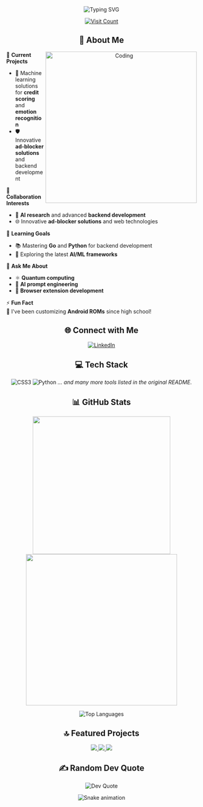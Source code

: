 <div align="center">
  <img src="https://readme-typing-svg.herokuapp.com?font=Fira+Code&weight=600&size=28&pause=1000&color=6AD3F7&center=true&vCenter=true&random=false&width=435&lines=%E2%9C%A8+Welcome+to+My+Profile!;I'm+Pavan+Kumar+Ajmeera" alt="Typing SVG" />
  
  [![Visit Count](https://visitcount.itsvg.in/api?id=pavanlost56&icon=0&color=0)](https://visitcount.itsvg.in)
</div>

<div align="center">
  <h2>💫 About Me</h2>
  <img align="right" alt="Coding" width="400" src="https://media.giphy.com/media/v1.Y2lkPTc5MGI3NjExNmQ3MzBiMzM0ZTBkM2RlZGY4NmQ3MjQwNTVhMDJiZjY5ZmQwMDVhYiZlcD12MV9pbnRlcm5hbF9naWZzX2dpZklkJmN0PWc/qgQUggAC3Pfv687qPC/giphy.gif">
</div>

🔭 **Current Projects**  
- 🤖 Machine learning solutions for **credit scoring** and **emotion recognition**
- 🛡️ Innovative **ad-blocker solutions** and backend development

🤝 **Collaboration Interests**  
- 🧠 **AI research** and advanced **backend development**
- 🌐 Innovative **ad-blocker solutions** and web technologies

🌱 **Learning Goals**  
- 📚 Mastering **Go** and **Python** for backend development
- 🔬 Exploring the latest **AI/ML frameworks**

💬 **Ask Me About**  
- ⚛️ **Quantum computing**
- 🤖 **AI prompt engineering**
- 🧩 **Browser extension development**

⚡ **Fun Fact**  
📱 I've been customizing **Android ROMs** since high school!

<div align="center">
  <h2>🌐 Connect with Me</h2>
  
  [![LinkedIn](https://img.shields.io/badge/LinkedIn-%230077B5.svg?logo=linkedin&logoColor=white&style=for-the-badge)](https://linkedin.com/in/Pavan%20Kumar%20Ajmeera)
</div>

<div align="center">
  <h2>💻 Tech Stack</h2>
  
  ![CSS3](https://img.shields.io/badge/css3-%231572B6.svg?style=for-the-badge&logo=css3&logoColor=white)
  ![Python](https://img.shields.io/badge/python-3670A0?style=for-the-badge&logo=python&logoColor=ffdd54)
  *... and many more tools listed in the original README.*
</div>

<div align="center">
  <h2>📊 GitHub Stats</h2>
  
  <img src="https://github-readme-stats.vercel.app/api?username=pavanlost56&theme=tokyonight&hide_border=false&include_all_commits=false&count_private=false" width="364px" />
  <img src="https://github-readme-streak-stats.herokuapp.com/?user=pavanlost56&theme=tokyonight&hide_border=false" width="400px" />
  
  ![Top Languages](https://github-readme-stats.vercel.app/api/top-langs/?username=pavanlost56&theme=tokyonight&hide_border=false&layout=compact)
</div>

<div align="center">
  <h2>🔝 Featured Projects</h2>
</div>

<div align="center">
  <a href="https://github.com/pavanlost56/ad-blocker-extension">
    <img src="https://github-readme-stats.vercel.app/api/pin/?username=pavanlost56&repo=ad-blocker-extension&theme=tokyonight" />
  </a>
  <a href="https://github.com/pavanlost56/credit-scoring-model">
    <img src="https://github-readme-stats.vercel.app/api/pin/?username=pavanlost56&repo=credit-scoring-model&theme=tokyonight" />
  </a>
  <a href="https://github.com/pavanlost56/emotion-recognition">
    <img src="https://github-readme-stats.vercel.app/api/pin/?username=pavanlost56&repo=emotion-recognition&theme=tokyonight" />
  </a>
</div>

<div align="center">
  <h2>✍️ Random Dev Quote</h2>
  
  ![Dev Quote](https://quotes-github-readme.vercel.app/api?type=horizontal&theme=tokyonight)
</div>

<div align="center">
  <img src="https://github.com/pavanlost56/pavanlost56/blob/output/github-contribution-grid-snake.svg" alt="Snake animation" />
</div>
